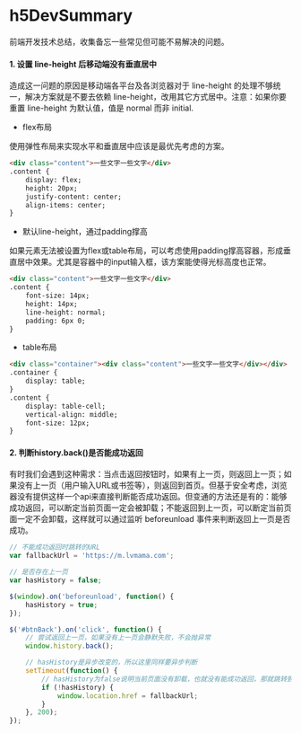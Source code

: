 # h5DevSummary
前端开发技术总结，收集备忘一些常见但可能不易解决的问题。

#### 1. 设置 line-height 后移动端没有垂直居中

造成这一问题的原因是移动端各平台及各浏览器对于 line-height 的处理不够统一，解决方案就是不要去依赖 line-height，改用其它方式居中。注意：如果你要重置 line-height 为默认值，值是 normal 而非 initial.

* flex布局

使用弹性布局来实现水平和垂直居中应该是最优先考虑的方案。

```html
<div class="content">一些文字一些文字</div>
.content {
    display: flex;
    height: 20px;
    justify-content: center;
    align-items: center;
}
```

* 默认line-height，通过padding撑高

如果元素无法被设置为flex或table布局，可以考虑使用padding撑高容器，形成垂直居中效果。尤其是容器中的input输入框，该方案能使得光标高度也正常。

```html
<div class="content">一些文字一些文字</div>
.content {
    font-size: 14px;
    height: 14px;
    line-height: normal; 
    padding: 6px 0; 
}
```

* table布局
```html
<div class="container"><div class="content">一些文字一些文字</div></div>
.container {
    display: table;
}
.content {
    display: table-cell;
    vertical-align: middle;
    font-size: 12px;
}
```

#### 2. 判断history.back()是否能成功返回

有时我们会遇到这种需求：当点击返回按钮时，如果有上一页，则返回上一页；如果没有上一页（用户输入URL或书签等），则返回到首页。但基于安全考虑，浏览器没有提供这样一个api来直接判断能否成功返回。但变通的方法还是有的：能够成功返回，可以断定当前页面一定会被卸载；不能返回到上一页，可以断定当前页面一定不会卸载，这样就可以通过监听 beforeunload 事件来判断返回上一页是否成功。

```js
// 不能成功返回时跳转的URL
var fallbackUrl = 'https://m.lvmama.com';

// 是否存在上一页
var hasHistory = false;

$(window).on('beforeunload', function() {
    hasHistory = true;
});

$('#btnBack').on('click', function() {
    // 尝试返回上一页，如果没有上一页会静默失败，不会抛异常
    window.history.back();

    // hasHistory是异步改变的，所以这里同样要异步判断
    setTimeout(function() {
        // hasHistory为false说明当前页面没有卸载，也就没有能成功返回，那就跳转到fallbackUrl
        if (!hasHistory) {
            window.location.href = fallbackUrl;
        }
    }, 200);
});
```
